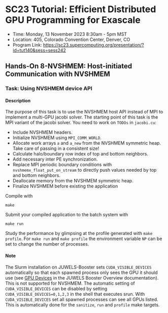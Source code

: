 # SC23 Tutorial: Efficient Distributed GPU Programming for Exascale

-   Time: Monday, 13 November 2023 8:30am - 5pm MST
-   Location: 405, Colorado Convention Center, Denver, CO
-   Program Link:
    https://sc23.supercomputing.org/presentation/?id=tut140&sess=sess242

## Hands-On 8-NVSHMEM: Host-initiated Communication with NVSHMEM

### Task: Using NVSHMEM device API

#### Description

The purpose of this task is to use the NVSHMEM host API instead of MPI to implement a multi-GPU jacobi solver. The starting point of this task is the MPI variant of the jacobi solver. You need to work on `TODOs` in `jacobi.cu`:

- Include NVSHMEM headers.
- Initialize NVSHMEM using `MPI_COMM_WORLD`.
- Allocate work arrays `a` and `a_new` from the NVSHMEM symmetric heap. Take care of passing in a consistent size!
- Calculate halo/boundary row index of top and bottom neighbors.
- Add necessary inter PE synchronization.
- Replace MPI periodic boundary conditions with `nvshmemx_float_put_on_stream` to directly push values needed by top and bottom neighbors.
- Deallocate memory from the NVSHMEM symmetric heap.
- Finalize NVSHMEM before existing the application

Compile with

``` {.bash}
make
```

Submit your compiled application to the batch system with

``` {.bash}
make run
```

Study the performance by glimpsing at the profile generated with
`make profile`. For `make run` and `make profile` the environment variable `NP` can be set to change the number of processes.

#### Note

The Slurm installation on JUWELS-Booster sets `CUDA_VISIBLE_DEVICES` automatically so that each spawned process only sees the GPU it should use (see [GPU Devices](https://apps.fz-juelich.de/jsc/hps/juwels/booster-overview.html#gpu-devices) in the JUWELS Booster Overview documentation). This is not supported for NVSHMEM. The automatic setting of `CUDA_VISIBLE_DEVICES` can be disabled by setting `CUDA_VISIBLE_DEVICES=0,1,2,3` in the shell that executes srun. With `CUDA_VISIBLE_DEVICES` set all spawned processes can see all GPUs listed. This is automatically done for the `sanitize`, `run` and `profile` make targets.

